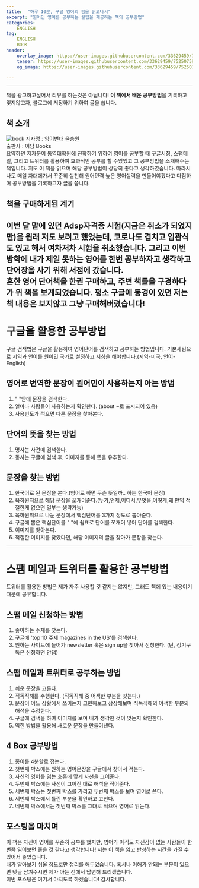 ```yaml
---
title:  "하루 10분, 구글 영어의 힘을 읽고나서"
excerpt: "원어민 영어를 공부하는 꿀팁을 제공하는 책의 공부방법"
categories:
    ENGLISH
tag:
    ENGLISH
    BOOK
header:
    overlay_image: https://user-images.githubusercontent.com/33629459/75250759-6bda0400-581c-11ea-8b02-bd252da8270c.jpg
    teaser: https://user-images.githubusercontent.com/33629459/75250759-6bda0400-581c-11ea-8b02-bd252da8270c.jpg
    og_image: https://user-images.githubusercontent.com/33629459/75250759-6bda0400-581c-11ea-8b02-bd252da8270c.jpg

---
```

---
책을 광고하고싶어서 리뷰를 하는것은 아닙니다! <b>이 책에서 배운 공부방법</b>을 기록하고 잊지않고자, 블로그에 저장하기 위하여 글을 씁니다.
## 책 소개
![book](https://user-images.githubusercontent.com/33629459/75250759-6bda0400-581c-11ea-8b02-bd252da8270c.jpg)
저자명 : 영어변태 윤승원  
출판사 : 이담 Books  
요약하면 저자분이 통역대학원에 진학하기 위하여 영어를 공부할 때 구글서칭, 스팸메일, 그리고 트위터를 활용하여 효과적인 공부를 할 수있었고 그 공부방법을 소개해주는 책입니다. 저도 이 책을 읽으며 해당 공부방법이 상당히 좋다고 생각하였습니다. 따라서 나도 매일 자대에가서 꾸준히 실천해 원어민력 높은 영어실력을 만들어야겠다고 다짐하며 공부방법을 기록하고자 글을 씁니다.

## 책을 구매하게된 계기
이번 달 말에 있던 Adsp자격증 시험(지금은 취소가 되었지만)을 원래 저도 보려고 했었는데, 코로나도 겹치고 임관식도 있고 해서 여차저차 시험을 취소했습니다. 그리고 이번 방학에 내가 제일 못하는 영어를 한번 공부하자고 생각하고 단어장을 사기 위해 서점에 갔습니다.  
흔한 영어 단어책을 한권 구매하고, 주변 책들을 구경하다가 위 책을 보게되었습니다. 평소 구글에 동경이 있던 저는 책 내용은 보지않고 그냥 구매해버렸습니다!  
---
# 구글을 활용한 공부방법
구글 검색법은 구글을 활용하여 영어단어를 검색하고 공부하는 방법입니다. 기본세팅으로 지역과 언어를 원어민 국가로 설정하고 서칭을 해야합니다.(지역-미국, 언어-English)  
## 영어로 번역한 문장이 원어민이 사용하는지 아는 방법  
1. " "안에 문장을 검색한다.  
2. 얼마나 사람들이 사용하는지 확인한다. (about ~로 표시되어 있음)  
3. 사용빈도가 적으면 다른 문장을 찾아본다.  

## 단어의 뜻을 찾는 방법  
1. 명사는 사전에 검색한다.  
2. 동사는 구글에 검색 후, 이미지를 통해 뜻을 유추한다.  

## 문장을 찾는 방법   
1. 한국어로 된 문장을 본다.(영어로 하면 무슨 뜻일까.. 하는 한국어 문장)  
2. 육하원칙으로 해당 문장을 쪼개어준다.(누가,언제,어디서,무엇을,어떻게,왜 만약 적절한게 없으면 일부는 생략가능)  
3. 육하원칙으로 나눈 문장에서 핵심단어를 3가지 정도로 뽑아준다.  
4. 구글에 뽑은 핵심단어를 " "에 쉼표로 단어를 쪼개어 넣어 단어를 검색한다.  
5. 이미지를 찾아본다.  
6. 적절한 이미지를 찾았다면, 해당 이미지의 글을 찾아가 문장을 찾는다.  
---
# 스팸 메일과 트위터를 활용한 공부방법  
트위터를 활용한 방법은 제가 자주 사용할 것 같지는 않지만, 그래도 책에 있는 내용이기 때문에 공유합니다.  

## 스팸 메일 신청하는 방법  
1. 좋아하는 주제를 찾는다.  
2. 구글에 'top 10 주제 magazines in the US'를 검색한다.  
3. 원하는 사이트에 들어가 newsletter 혹은 sign up을 찾아서 신청한다. (단, 정기구독은 신청하면 안됌)  

## 스팸 메일과 트위터로 공부하는 방법  
1. 쉬운 문장을 고른다.  
2. 직독직해를 수행한다. (직독직해 중 어색한 부분을 찾는다.)  
3. 문장이 어느 상황에서 쓰이는지 고민해보고 상상해보며 직독직해의 어색한 부분의 해석을 수정한다.  
4. 구글에 검색을 하여 이미지를 보며 내가 생각한 것이 맞는지 확인한다.  
5. 익힌 방법을 활용해 새로운 문장을 만들어낸다.  

## 4 Box 공부방법
1. 종이를 4분할로 접는다.  
2. 첫번째 박스에는 원하는 영어문장을 구글에서 찾아서 적는다.  
3. 자신의 영어를 읽는 호흡에 맞게 사선을 그어준다.   
4. 두번째 박스에는 사선이 그어진 대로 해석을 적어준다.  
5. 세번째 박스는 첫번째 박스를 가리고 두번째 박스를 보며 영어로 쓴다.  
6. 세번째 박스에서 틀린 부분을 확인하고 고친다.   
7. 네번째 박스에서는 첫번째 박스를 그대로 적으며 영어로 읽는다.   

## 포스팅을 마치며
이 책은 자신이 영어를 꾸준히 공부를 했지만, 영어가 아직도 자신감이 없는 사람들이 한번쯤 읽어보면 좋을 것 같다고 생각합니다! 저는 이 책을 읽고 반성하는 시간을 가질 수 있어서 좋았습니다.  
내가 알아보기 쉬울 정도로만 정리를 해두었습니다. 혹시나 이해가 안돼는 부분이 있으면 댓글 남겨주시면 제가 아는 선에서 답변해 드리겠습니다.  
이번 포스팅은 여기서 마치도록 하겠습니다! 감사합니다.
